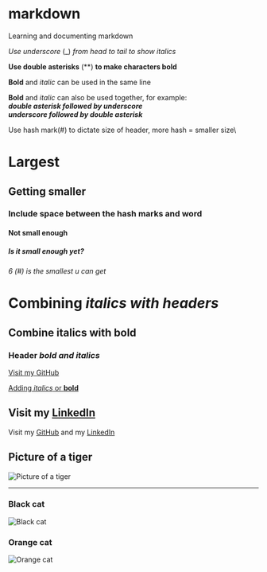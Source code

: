 # markdown
Learning and documenting markdown

_Use underscore_ (_) _from head to tail to show italics_

**Use double asterisks** (**) **to make characters bold**

**Bold** and _italic_ can be used in the same line

**Bold** and _italic_ can also be used together, for example:\
**_double asterisk followed by underscore_**\
_**underscore followed by double asterisk**_

Use hash mark(#) to dictate size of header, more hash = smaller size\
# Largest
## Getting smaller
### Include space between the hash marks and word
#### Not small enough
##### Is it small enough yet?
###### 6 (#) is the smallest u can get

# Combining _italics with headers_
## Combine italics **with bold**
### Header _**bold and italics**_

[Visit my GitHub](https://github.com/ngyingkai)

[Adding _italics_ or **bold**](https://github.com/ngyingkai)

## Visit my [**LinkedIn**](https://www.linkedin.com/in/ngyingkai/)

Visit my [GitHub][] and my [LinkedIn][LinkedIn Link]

[GitHub]: https://github.com/ngyingkai
[LinkedIn Link]: https://www.linkedin.com/in/ngyingkai/

## Picture of a tiger
![Picture of a tiger](https://upload.wikimedia.org/wikipedia/commons/5/56/Tiger.50.jpg)

---

### Black cat
![Black cat][]
### Orange cat
![Orange cat][Orange]

[Black cat]: https://upload.wikimedia.org/wikipedia/commons/a/a3/81_INF_DIV_SSI.jpg

[Orange]: http://icons.iconarchive.com/icons/google/noto-emoji-animals-nature/256/22221-cat-icon.png

